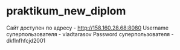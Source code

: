 # praktikum_new_diplom
Сайт доступен по адресу - http://158.160.28.68:8080
Username суперпользователя - vladtarasov
Password суперпользователя - dkflnfhfcjd2001
